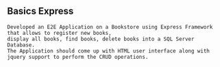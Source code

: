 ## Basics Express
    
    Developed an E2E Application on a Bookstore using Express Framework that allows to register new books, 
    display all books, find books, delete books into a SQL Server Database. 
    The Application should come up with HTML user interface along with jquery support to perform the CRUD operations.

